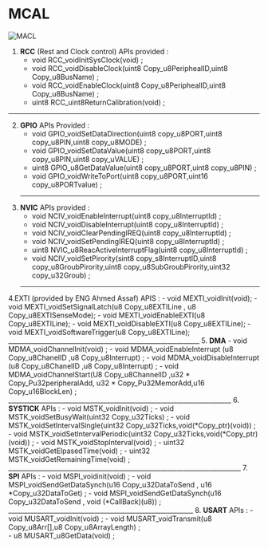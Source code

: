 # **MCAL** 

![MACL](https://sandeeptiwari.com/itusybom/2015/11/McalLayer.jpg)




1. **RCC** (Rest and Clock control) 
    APIs provided : 
    - void RCC_voidInitSysClock(void)  ;
    - void RCC_voidDisableClock(uint8 Copy_u8PeriphealID,uint8 Copy_u8BusName) ; 
    - void RCC_voidEnableClock(uint8 Copy_u8PeriphealID,uint8 Copy_u8BusName) ; 
    - uint8 RCC_uint8ReturnCalibration(void) ; 
 _________________________________________________________________
2. **GPIO** 
  APIs Provided : 
     - void GPIO_voidSetDataDirection(uint8 copy_u8PORT,uint8 copy_u8PIN,uint8 copy_u8MODE) ; 
     - void GPIO_voidSetDataValue(uint8 copy_u8PORT,uint8 copy_u8PIN,uint8 copy_uVALUE) ; 
     - uint8 GPIO_u8GetDataValue(uint8 copy_u8PORT,uint8 copy_u8PIN) ; 
     - void GPIO_voidWriteToPort(uint8 copy_u8PORT,uint16 copy_u8PORTvalue) ; 
     ___________________________________________________________
3. **NVIC** 
   APIs provided : 
      - void NCIV_voidEnableInterrupt(uint8 copy_u8InterruptId)  ; 
      - void NCIV_voidDisableInterrupt(uint8 copy_u8InterruptId) ; 
      - void NCIV_voidClearPendingIREQ(uint8 copy_u8InterruptId)  ; 
      - void NCIV_voidSetPendingIREQ(uint8 copy_u8InterruptId)  ;  
      - uint8 NVIC_u8ReacActiveInterruptFlag(uint8 copy_u8InterruptId) ; 
      - void NCIV_voidSetPirority(sint8 copy_s8InterruptID,uint8 copy_u8GroubPirority,uint8 copy_u8SubGroubPirority,uint32 copy_u32Groub)  ;  
     _________________________________________________________________________
 4.EXTI (provided by ENG Ahmed Assaf) 
    APIS : 
       - void MEXTI_voidInit(void);
       - void MEXTI_voidSetSignalLatch(u8 Copy_u8EXTILine , u8 Copy_u8EXTISenseMode);
       - void MEXTI_voidEnableEXTI(u8 Copy_u8EXTILine);
       - void MEXTI_voidDisableEXTI(u8 Copy_u8EXTILine);
       - void MEXTI_voidSoftwareTrigger(u8 Copy_u8EXTILine); 
       ____________________________________________________________
5. **DMA** 
       -  void MDMA_voidChannelInit(void)  ; 
       -  void MDMA_voidEnableInterrupt (u8 Copy_u8ChanelID ,u8 Copy_u8Interrupt)  ; 
       - void MDMA_voidDisableInterrupt (u8 Copy_u8ChanelID ,u8 Copy_u8Interrupt)  ; 
       -  void MDMA_voidChannelStart(U8 Copy_u8ChannelID ,u32 * Copy_Pu32peripheralAdd, u32 * Copy_Pu32MemorAdd,u16 Copy_u16BlockLen)  ;   
       ______________________________________________________________________
6. **SYSTICK** 
  APIs : 
        - void MSTK_voidInit(void) ;
        - void MSTK_voidSetBusyWait(uint32 Copy_u32Ticks) ;
        - void MSTK_voidSetIntervalSingle(uint32 Copy_u32Ticks,void(*Copy_ptr)(void)) ;
        - void MSTK_voidSetIntervalPeriodic(uint32 Copy_u32Ticks,void(*Copy_ptr)(void)) ;
        - void MSTK_voidStopInterval(void) ; 
        - uint32 MSTK_voidGetElpasedTime(void) ;
        - uint32 MSTK_voidGetRemainingTime(void) ;  
        _________________________________________________________________________
 7. **SPI** 
   APIs : 
        - void MSPI_voidinit(void) ; 
        - void MSPI_voidSendGetDataSynch(u16 Copy_u32DataToSend , u16 *Copy_u32DataToGet) ; 
        - void MSPI_voidSendGetDataSynch(u16 Copy_u32DataToSend , void (*CallBack)(u8)) ; 
        __________________________________________________________
8. **USART** 
 APIs : 
        - void MUSART_voidInit(void) ; 
        - void MUSART_voidTransmit(u8 Copy_u8Arr[],u8 Copy_u8ArrayLength) ;   
        - u8 MUSART_u8GetData(void) ;   


        
        
